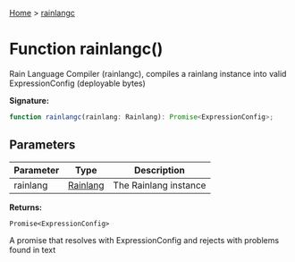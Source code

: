 [Home](../index.md) &gt; [rainlangc](./rainlangc_3.md)

# Function rainlangc()

Rain Language Compiler (rainlangc), compiles a rainlang instance into valid ExpressionConfig (deployable bytes)

<b>Signature:</b>

```typescript
function rainlangc(rainlang: Rainlang): Promise<ExpressionConfig>;
```

## Parameters

|  Parameter | Type | Description |
|  --- | --- | --- |
|  rainlang | [Rainlang](../classes/rainlang.md) | The Rainlang instance |

<b>Returns:</b>

`Promise<ExpressionConfig>`

A promise that resolves with ExpressionConfig and rejects with problems found in text

